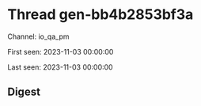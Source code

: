 # Thread gen-bb4b2853bf3a
Channel: io_qa_pm

First seen: 2023-11-03 00:00:00

Last seen: 2023-11-03 00:00:00

## Digest



